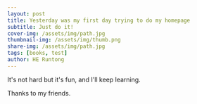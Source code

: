 ```yaml
---
layout: post
title: Yesterday was my first day trying to do my homepage
subtitle: Just do it!
cover-img: /assets/img/path.jpg
thumbnail-img: /assets/img/thumb.png
share-img: /assets/img/path.jpg
tags: [books, test]
author: HE Runtong
---
```


It's not hard but it's fun, and I'll keep learning.

Thanks to my friends.